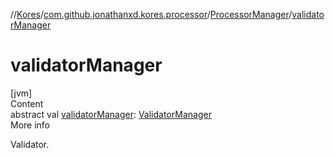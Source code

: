 //[Kores](../../index.md)/[com.github.jonathanxd.kores.processor](../index.md)/[ProcessorManager](index.md)/[validatorManager](validator-manager.md)



# validatorManager  
[jvm]  
Content  
abstract val [validatorManager](validator-manager.md): [ValidatorManager](../-validator-manager/index.md)  
More info  


Validator.

  



